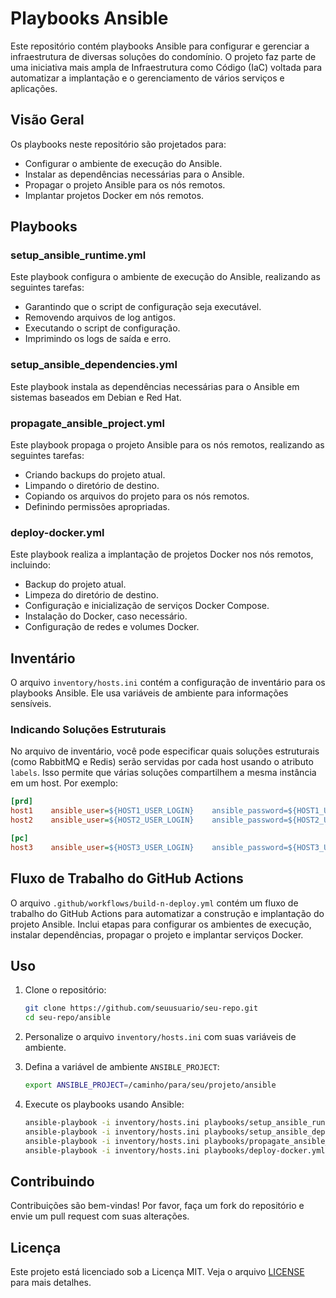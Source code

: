 # Playbooks Ansible

Este repositório contém playbooks Ansible para configurar e gerenciar a infraestrutura de diversas soluções do condomínio. O projeto faz parte de uma iniciativa mais ampla de Infraestrutura como Código (IaC) voltada para automatizar a implantação e o gerenciamento de vários serviços e aplicações.

## Visão Geral

Os playbooks neste repositório são projetados para:

- Configurar o ambiente de execução do Ansible.
- Instalar as dependências necessárias para o Ansible.
- Propagar o projeto Ansible para os nós remotos.
- Implantar projetos Docker em nós remotos.

## Playbooks

### setup_ansible_runtime.yml

Este playbook configura o ambiente de execução do Ansible, realizando as seguintes tarefas:

- Garantindo que o script de configuração seja executável.
- Removendo arquivos de log antigos.
- Executando o script de configuração.
- Imprimindo os logs de saída e erro.

### setup_ansible_dependencies.yml

Este playbook instala as dependências necessárias para o Ansible em sistemas baseados em Debian e Red Hat.

### propagate_ansible_project.yml

Este playbook propaga o projeto Ansible para os nós remotos, realizando as seguintes tarefas:

- Criando backups do projeto atual.
- Limpando o diretório de destino.
- Copiando os arquivos do projeto para os nós remotos.
- Definindo permissões apropriadas.

### deploy-docker.yml

Este playbook realiza a implantação de projetos Docker nos nós remotos, incluindo:

- Backup do projeto atual.
- Limpeza do diretório de destino.
- Configuração e inicialização de serviços Docker Compose.
- Instalação do Docker, caso necessário.
- Configuração de redes e volumes Docker.

## Inventário

O arquivo `inventory/hosts.ini` contém a configuração de inventário para os playbooks Ansible. Ele usa variáveis de ambiente para informações sensíveis.

### Indicando Soluções Estruturais

No arquivo de inventário, você pode especificar quais soluções estruturais (como RabbitMQ e Redis) serão servidas por cada host usando o atributo `labels`. Isso permite que várias soluções compartilhem a mesma instância em um host. Por exemplo:

```ini
[prd]
host1    ansible_user=${HOST1_USER_LOGIN}    ansible_password=${HOST1_USER_PASSWORD}    CF_TUNNEL_TOKEN=${CF_TUNNEL_TOKEN_HOST1}    labels='[ "ansible_controller", "rabbitmq" ]'
host2    ansible_user=${HOST2_USER_LOGIN}    ansible_password=${HOST2_USER_PASSWORD}    CF_TUNNEL_TOKEN=${CF_TUNNEL_TOKEN_HOST2}    labels='[ "ansible_controller" ]'

[pc]
host3    ansible_user=${HOST3_USER_LOGIN}    ansible_password=${HOST3_USER_PASSWORD}    CF_TUNNEL_TOKEN=${CF_TUNNEL_TOKEN_HOST3}    labels='[ "open_webui", "tabbyml" ]'
```

## Fluxo de Trabalho do GitHub Actions

O arquivo `.github/workflows/build-n-deploy.yml` contém um fluxo de trabalho do GitHub Actions para automatizar a construção e implantação do projeto Ansible. Inclui etapas para configurar os ambientes de execução, instalar dependências, propagar o projeto e implantar serviços Docker.

## Uso

1. Clone o repositório:

    ```bash
    git clone https://github.com/seuusuario/seu-repo.git
    cd seu-repo/ansible
    ```

2. Personalize o arquivo `inventory/hosts.ini` com suas variáveis de ambiente.

3. Defina a variável de ambiente `ANSIBLE_PROJECT`:

    ```bash
    export ANSIBLE_PROJECT=/caminho/para/seu/projeto/ansible
    ```

4. Execute os playbooks usando Ansible:

    ```bash
    ansible-playbook -i inventory/hosts.ini playbooks/setup_ansible_runtime.yml
    ansible-playbook -i inventory/hosts.ini playbooks/setup_ansible_dependencies.yml
    ansible-playbook -i inventory/hosts.ini playbooks/propagate_ansible_project.yml
    ansible-playbook -i inventory/hosts.ini playbooks/deploy-docker.yml
    ```

## Contribuindo

Contribuições são bem-vindas! Por favor, faça um fork do repositório e envie um pull request com suas alterações.

## Licença

Este projeto está licenciado sob a Licença MIT. Veja o arquivo [LICENSE](../LICENSE) para mais detalhes.
